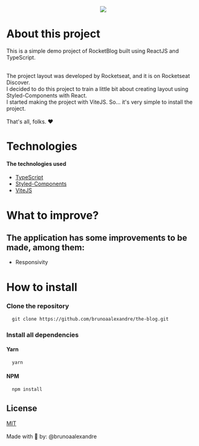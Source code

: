 <p align="center" dir="auto"><img src="https://i.imgur.com/f56BaRo.png" /></p>

# About this project

This is a simple demo project of RocketBlog built using ReactJS and TypeScript.<br/><br/>

The project layout was developed by Rocketseat, and it is on Rocketseat Discover.<br/>
I decided to do this project to train a little bit about creating layout using Styled-Components with React.<br/>
I started making the project with ViteJS. So... it's very simple to install the project.<br/><br/>
That's all, folks. ❤

# Technologies
#### The technologies used
  - <a href="https://www.typescriptlang.org">TypeScript</a>
  - <a href="https://github.com/styled-components/styled-components">Styled-Components</a>
  - <a href="https://github.com/vitejs/vite">ViteJS</a>

# What to improve?
## The application has some improvements to be made, among them:
- Responsivity

# How to install

### Clone the repository
```html
  git clone https://github.com/brunoaalexandre/the-blog.git
```

### Install all dependencies
#### Yarn
```html
  yarn
```

#### NPM
```html
  npm install
```
## License
[MIT](https://choosealicense.com/licenses/mit/)
<br />
<br />
Made with 💖 by: @brunoaalexandre
